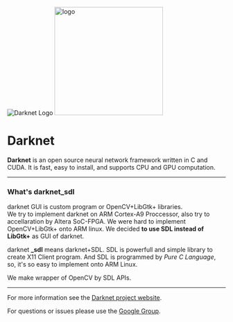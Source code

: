 ![Darknet Logo](http://pjreddie.com/media/files/darknet-black-small.png)
<img src="https://github.com/k5iogura/darknet_ttt/files/Magic_formation.jpg" alt="logo" width="250"/>

# Darknet
**Darknet** is an open source neural network framework written in C and CUDA. It is fast, easy to install, and supports CPU and GPU computation.

***

### What's darknet_sdl  

darknet GUI is custom program or OpenCV+LibGtk+ libraries.  
We try to implement darknet on ARM Cortex-A9 Proccessor, also try to accellaration by Altera SoC-FPGA.  We were hard to implement OpenCV+LibGtk+ onto ARM linux.  We decided **to use SDL instead of LibGtk+** as GUI of darknet.  

darknet **_sdl** means darknet+SDL.  SDL is powerfull and simple library to create X11 Client program.  And SDL is programmed by *Pure C Language*, so, it's so easy to implement onto ARM Linux.  

We make wrapper of OpenCV by SDL APIs.  

***

For more information see the [Darknet project website](http://pjreddie.com/darknet).

For questions or issues please use the [Google Group](https://groups.google.com/forum/#!forum/darknet).
